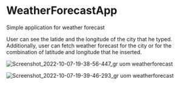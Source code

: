 # WeatherForecastApp
Simple application for weather forecast

User can see the latide and the longitude of the city that he typed.
Additionally, user can fetch weather forecast for the city or for the combination of latitude and longitude that he inserted.

![Screenshot_2022-10-07-19-38-56-447_gr uom weatherforecast](https://user-images.githubusercontent.com/72808355/194606423-486c2f02-4a1f-4949-809a-2a3376c2c498.jpg)

![Screenshot_2022-10-07-19-39-46-293_gr uom weatherforecast](https://user-images.githubusercontent.com/72808355/194609140-600538c0-9d1e-4556-9cf7-31ea3aca4733.jpg)
